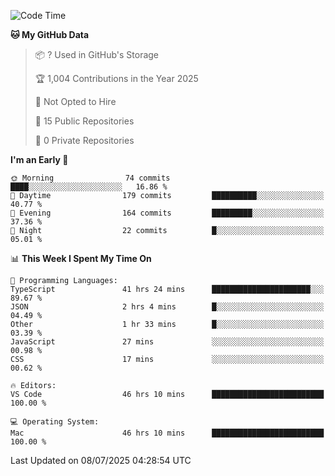 <!--START_SECTION:waka-->
![Code Time](http://img.shields.io/badge/Code%20Time-7%2C323%20hrs%2026%20mins-blue)

**🐱 My GitHub Data** 

> 📦 ? Used in GitHub's Storage 
 > 
> 🏆 1,004 Contributions in the Year 2025
 > 
> 🚫 Not Opted to Hire
 > 
> 📜 15 Public Repositories 
 > 
> 🔑 0 Private Repositories 
 > 
**I'm an Early 🐤** 

```text
🌞 Morning                74 commits          ████░░░░░░░░░░░░░░░░░░░░░   16.86 % 
🌆 Daytime                179 commits         ██████████░░░░░░░░░░░░░░░   40.77 % 
🌃 Evening                164 commits         █████████░░░░░░░░░░░░░░░░   37.36 % 
🌙 Night                  22 commits          █░░░░░░░░░░░░░░░░░░░░░░░░   05.01 % 
```


📊 **This Week I Spent My Time On** 

```text
💬 Programming Languages: 
TypeScript               41 hrs 24 mins      ██████████████████████░░░   89.67 % 
JSON                     2 hrs 4 mins        █░░░░░░░░░░░░░░░░░░░░░░░░   04.49 % 
Other                    1 hr 33 mins        █░░░░░░░░░░░░░░░░░░░░░░░░   03.39 % 
JavaScript               27 mins             ░░░░░░░░░░░░░░░░░░░░░░░░░   00.98 % 
CSS                      17 mins             ░░░░░░░░░░░░░░░░░░░░░░░░░   00.62 % 

🔥 Editors: 
VS Code                  46 hrs 10 mins      █████████████████████████   100.00 % 

💻 Operating System: 
Mac                      46 hrs 10 mins      █████████████████████████   100.00 % 
```


 Last Updated on 08/07/2025 04:28:54 UTC
<!--END_SECTION:waka-->

